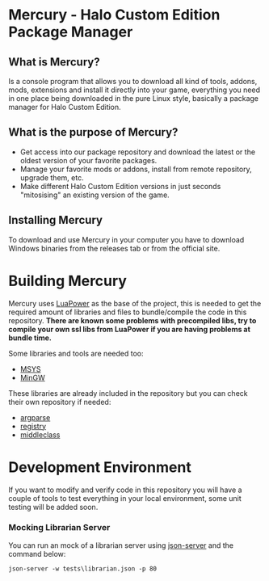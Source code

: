 
# Mercury - Halo Custom Edition Package Manager

## What is Mercury?
Is a console program that allows you to download all kind of tools, addons, mods, extensions and install it directly into your game, everything you need in one place being downloaded in the pure Linux style, basically a package manager for Halo Custom Edition.

## What is the purpose of Mercury?
 - Get access into our package repository and download the latest or the oldest version of your favorite packages.
 - Manage your favorite mods or addons, install from remote repository, upgrade them, etc.
 - Make different Halo Custom Edition versions in just seconds "mitosising" an existing version of the game.

## Installing Mercury
To download and use Mercury in your computer you have to download Windows binaries from the releases tab or from the official site.

# Building Mercury
Mercury uses [LuaPower](https://luapower.com) as the base of the project, this is needed to get the required amount of libraries and files to bundle/compile the code in this repository.
**There are known some problems with precompiled libs, try to compile your own ssl libs from LuaPower if you are having problems at bundle time.**

Some libraries and tools are needed too:
- [MSYS](http://www.mingw.org/wiki/MSYS)
- [MinGW](http://mingw-w64.org/doku.php)

These libraries are already included in the repository but you can check their own repository if needed:
- [argparse](https://github.com/luarocks/argparse)
- [registry](https://github.com/Tieske/registry)
- [middleclass](https://github.com/kikito/middleclass)

# Development Environment
If you want to modify and verify code in this repository you will have a couple of tools to
test everything in your local environment, some unit testing will be added soon.

### Mocking Librarian Server
You can run an mock of a librarian server using [json-server](https://github.com/typicode/json-server) and the command below:
```
json-server -w tests\librarian.json -p 80
```
